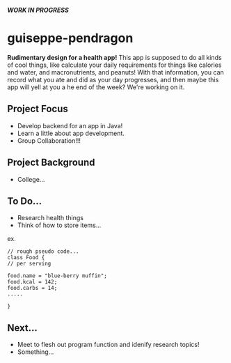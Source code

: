 ***WORK IN PROGRESS***

# guiseppe-pendragon

 **Rudimentary design for a health app!** This app is supposed to do all kinds
of cool things, like calculate your daily requirements for things like calories and water,
and macronutrients, and peanuts! With that information, you can record what you ate and did as your day
progresses, and then maybe this app will yell at you a he end of the week? We're working on it.


## Project Focus
* Develop backend for an app in Java!
* Learn a little about app development.
* Group Collaboration!!!

## Project Background
* College...

## To Do...
* Research health things
* Think of how to store items...

ex.
```
// rough pseudo code...
class Food {
// per serving

food.name = "blue-berry muffin";
food.kcal = 142;
food.carbs = 14;
.....

}
```

## Next...
* Meet to flesh out program function and idenify research topics!
* Something...

